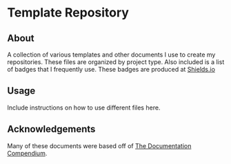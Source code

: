 # Template Repository

## About
A collection of various templates and other documents I use to create my repositories. These files are organized by project type. Also included is a list of badges that I frequently use. These badges are produced at [Shields.io](https://shields.io/)

## Usage
Include instructions on how to use different files here.

## Acknowledgements
Many of these documents were based off of [The Documentation Compendium](https://github.com/kylelobo/The-Documentation-Compendium).